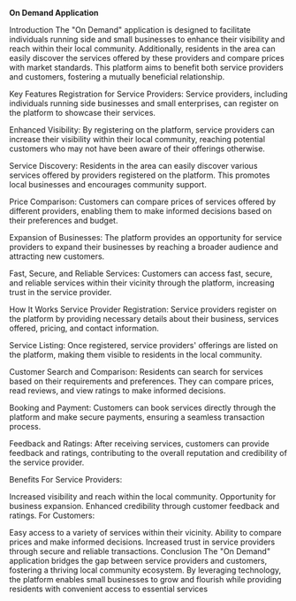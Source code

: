 **On Demand Application**

Introduction
The "On Demand" application is designed to facilitate individuals running side and small businesses to enhance their visibility and reach within their local community. Additionally, residents in the area can easily discover the services offered by these providers and compare prices with market standards. This platform aims to benefit both service providers and customers, fostering a mutually beneficial relationship.

Key Features
Registration for Service Providers: Service providers, including individuals running side businesses and small enterprises, can register on the platform to showcase their services.

Enhanced Visibility: By registering on the platform, service providers can increase their visibility within their local community, reaching potential customers who may not have been aware of their offerings otherwise.

Service Discovery: Residents in the area can easily discover various services offered by providers registered on the platform. This promotes local businesses and encourages community support.

Price Comparison: Customers can compare prices of services offered by different providers, enabling them to make informed decisions based on their preferences and budget.

Expansion of Businesses: The platform provides an opportunity for service providers to expand their businesses by reaching a broader audience and attracting new customers.

Fast, Secure, and Reliable Services: Customers can access fast, secure, and reliable services within their vicinity through the platform, increasing trust in the service provider.

How It Works
Service Provider Registration: Service providers register on the platform by providing necessary details about their business, services offered, pricing, and contact information.

Service Listing: Once registered, service providers' offerings are listed on the platform, making them visible to residents in the local community.

Customer Search and Comparison: Residents can search for services based on their requirements and preferences. They can compare prices, read reviews, and view ratings to make informed decisions.

Booking and Payment: Customers can book services directly through the platform and make secure payments, ensuring a seamless transaction process.

Feedback and Ratings: After receiving services, customers can provide feedback and ratings, contributing to the overall reputation and credibility of the service provider.

Benefits
For Service Providers:

Increased visibility and reach within the local community.
Opportunity for business expansion.
Enhanced credibility through customer feedback and ratings.
For Customers:

Easy access to a variety of services within their vicinity.
Ability to compare prices and make informed decisions.
Increased trust in service providers through secure and reliable transactions.
Conclusion
The "On Demand" application bridges the gap between service providers and customers, fostering a thriving local community ecosystem. By leveraging technology, the platform enables small businesses to grow and flourish while providing residents with convenient access to essential services
